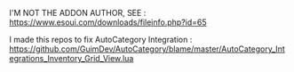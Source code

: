 I'M NOT THE ADDON AUTHOR, SEE : https://www.esoui.com/downloads/fileinfo.php?id=65

I made this repos to fix AutoCategory Integration : https://github.com/GuimDev/AutoCategory/blame/master/AutoCategory_Integrations_Inventory_Grid_View.lua
